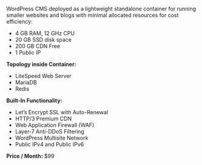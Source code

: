 WordPress CMS deployed as a lightweight standalone container for running smaller websites and blogs with minimal allocated resources for cost efficiency:

* 4 GB RAM, 12 GHz CPU
* 20 GB SSD disk space
* 200 GB CDN Free
* 1 Public IP

**Topology inside Container:** 

* LiteSpeed Web Server 
* MariaDB 
* Redis


**Built-In Functionality:**
* Let’s Encrypt SSL with Auto-Renewal
* HTTP/3 Premium CDN
* Web Application Firewall (WAF)
* Layer-7 Anti-DDoS Filtering
* WordPress Multisite Network
* Public IPv4 and Public IPv6

**Price / Month:** $99
